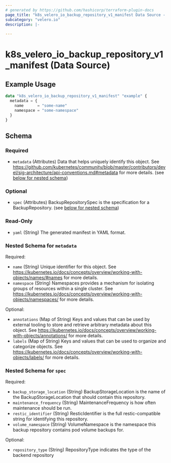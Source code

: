```yaml
---
# generated by https://github.com/hashicorp/terraform-plugin-docs
page_title: "k8s_velero_io_backup_repository_v1_manifest Data Source - terraform-provider-k8s"
subcategory: "velero.io"
description: |-
  
---
```


# k8s_velero_io_backup_repository_v1_manifest (Data Source)



## Example Usage

```terraform
data "k8s_velero_io_backup_repository_v1_manifest" "example" {
  metadata = {
    name      = "some-name"
    namespace = "some-namespace"
  }
}
```

<!-- schema generated by tfplugindocs -->
## Schema

### Required

- `metadata` (Attributes) Data that helps uniquely identify this object. See https://github.com/kubernetes/community/blob/master/contributors/devel/sig-architecture/api-conventions.md#metadata for more details. (see [below for nested schema](#nestedatt--metadata))

### Optional

- `spec` (Attributes) BackupRepositorySpec is the specification for a BackupRepository. (see [below for nested schema](#nestedatt--spec))

### Read-Only

- `yaml` (String) The generated manifest in YAML format.

<a id="nestedatt--metadata"></a>
### Nested Schema for `metadata`

Required:

- `name` (String) Unique identifier for this object. See https://kubernetes.io/docs/concepts/overview/working-with-objects/names/#names for more details.
- `namespace` (String) Namespaces provides a mechanism for isolating groups of resources within a single cluster. See https://kubernetes.io/docs/concepts/overview/working-with-objects/namespaces/ for more details.

Optional:

- `annotations` (Map of String) Keys and values that can be used by external tooling to store and retrieve arbitrary metadata about this object. See https://kubernetes.io/docs/concepts/overview/working-with-objects/annotations/ for more details.
- `labels` (Map of String) Keys and values that can be used to organize and categorize objects. See https://kubernetes.io/docs/concepts/overview/working-with-objects/labels/ for more details.


<a id="nestedatt--spec"></a>
### Nested Schema for `spec`

Required:

- `backup_storage_location` (String) BackupStorageLocation is the name of the BackupStorageLocation that should contain this repository.
- `maintenance_frequency` (String) MaintenanceFrequency is how often maintenance should be run.
- `restic_identifier` (String) ResticIdentifier is the full restic-compatible string for identifying this repository.
- `volume_namespace` (String) VolumeNamespace is the namespace this backup repository contains pod volume backups for.

Optional:

- `repository_type` (String) RepositoryType indicates the type of the backend repository
